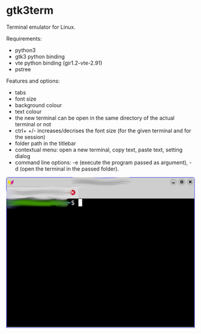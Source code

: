 # gtk3term
Terminal emulator for Linux.

Requirements:
- python3
- gtk3 python binding
- vte python binding (gir1.2-vte-2.91)
- pstree

Features and options:
- tabs
- font size
- background colour
- text colour
- the new terminal can be open in the same directory of the actual terminal or not
- ctrl+ +/- increases/decrises the font size (for the given terminal and for the session)
- folder path in the titlebar
- contextual menu: open a new terminal, copy text, paste text, setting dialog
- command line options: -e (execute the program passed as argument), -d (open the terminal in the passed folder).


![My image](https://github.com/frank038/gtk3term/blob/main/screenshot1.jpg)
